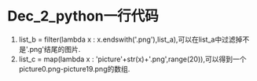 Dec_2_python一行代码
====

1.  list_b = filter(lambda x : x.endswith('.png'),list_a),可以在list_a中过滤掉不是'.png'结尾的图片.
2.  list_c = map(lambda x : 'picture'+str(x)+'.png',range(20)),可以得到一个picture0.png-picture19.png的数组.
